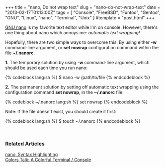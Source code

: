 +++
title = "nano, Do not wrap text"
slug = "nano-do-not-wrap-text"
date = "2013-02-17T01:13:00Z"
tags = [ "Console", "FreeBSD", "Funtoo", "Gentoo", "GNU", "Linux", "nano", "Terminal", "Unix" ]
#template = "post.html"
+++

[GNU nano](http://www.nano-editor.org/) is my favorite text editor while I'm on console. However, there's one thing about nano which annoys me: _automatic text wrapping!_

Hopefully, there are two simple ways to overcome this. By using either __-w__ command-line argument, or __set nowrap__ configuration command within the file __~/.nanorc__.

**1.** The temporary solution by using __-w__ command-line argument, which should be used each time you run nano:

{% codeblock lang:sh %}
$ nano -w /path/to/file
{% endcodeblock %}

**2.** The permanent solution by setting off automatic text wrapping using the configuration command __set nowrap__, in the __~/.nanorc__ file:

{% codeblock ~/.nanorc lang:sh %}
set nowrap
{% endcodeblock %}

Note: If the file doesn't exist, you should create it first:

{% codeblock lang:sh %}
$ touch ~/.nanorc
{% endcodeblock %}

<!-- more -->

<br/>

### Related Articles ###

[nano, Syntax Highlighting](/blog/2013/02/17/nano-syntax-highlighting/)  
[Colors Talk: A Colorful Terminal / Console](/blog/2013/03/03/colors-talk-a-colorful-terminal-console/)

